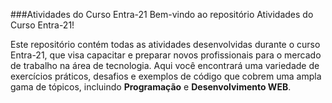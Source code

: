 ###Atividades do Curso Entra-21
Bem-vindo ao repositório Atividades do Curso Entra-21!

Este repositório contém todas as atividades desenvolvidas durante o curso Entra-21, que visa capacitar e preparar novos profissionais para o mercado de trabalho na área de tecnologia. Aqui você encontrará uma variedade de exercícios práticos, desafios e exemplos de código que cobrem uma ampla gama de tópicos, incluindo <b>Programação</b> e <b>Desenvolvimento WEB</b>.

